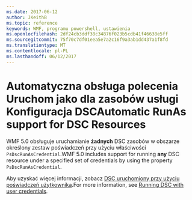 ```yaml
---
ms.date: 2017-06-12
author: JKeithB
ms.topic: reference
keywords: WMF, programu powershell, ustawienia
ms.openlocfilehash: 2df24cb3ddf38c34876f023b5cdb41f46638e5ff
ms.sourcegitcommit: 75f70c7df01eea5e7a2c16f9a3ab1dd437a1f8fd
ms.translationtype: MT
ms.contentlocale: pl-PL
ms.lasthandoff: 06/12/2017
---
```

# <a name="automatic-runas-support-for-dsc-resources"></a><span data-ttu-id="f1f07-102">Automatyczna obsługa polecenia Uruchom jako dla zasobów usługi Konfiguracja DSC</span><span class="sxs-lookup"><span data-stu-id="f1f07-102">Automatic RunAs support for DSC Resources</span></span>

<span data-ttu-id="f1f07-103">WMF 5.0 obsługuje uruchamianie **żadnych** DSC zasobów w obszarze określony zestaw poświadczeń przy użyciu właściwości `PsDscRunAsCredential`.</span><span class="sxs-lookup"><span data-stu-id="f1f07-103">WMF 5.0 includes support for running **any** DSC resource under a specified set of credentials by using the property `PsDscRunAsCredential`.</span></span> 

<span data-ttu-id="f1f07-104">Aby uzyskać więcej informacji, zobacz [DSC uruchomiony przy użyciu poświadczeń użytkownika](https://msdn.microsoft.com/powershell/dsc/runasuser).</span><span class="sxs-lookup"><span data-stu-id="f1f07-104">For more information, see [Running DSC with user credentials](https://msdn.microsoft.com/powershell/dsc/runasuser).</span></span>

